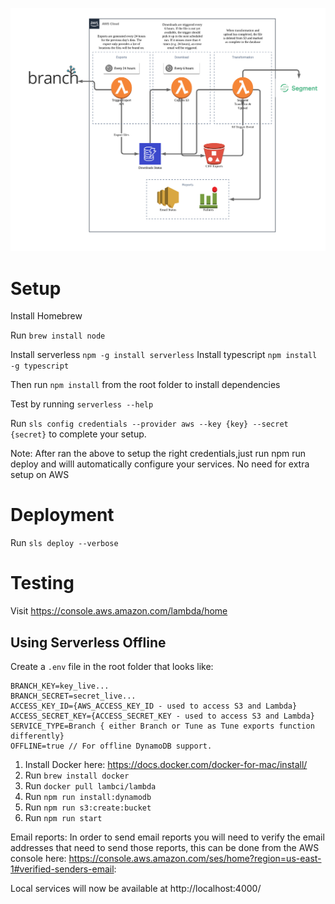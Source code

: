 ![Data Flow](docs/flow.png)

# Setup

Install Homebrew

Run `brew install node`

Install serverless `npm -g install serverless`
Install typescript `npm install -g typescript`

Then run `npm install` from the root folder to install dependencies

Test by running `serverless --help`

Run `sls config credentials --provider aws --key {key} --secret {secret}` to complete your setup.

Note: After ran the above to setup the right credentials,just run npm run deploy and willl automatically configure your services. No need for extra setup on AWS

# Deployment

Run `sls deploy --verbose`

# Testing

Visit https://console.aws.amazon.com/lambda/home

## Using Serverless Offline

Create a `.env` file in the root folder that looks like:

```
BRANCH_KEY=key_live...
BRANCH_SECRET=secret_live...
ACCESS_KEY_ID={AWS_ACCESS_KEY_ID - used to access S3 and Lambda}
ACCESS_SECRET_KEY={ACCESS_SECRET_KEY - used to access S3 and Lambda}
SERVICE_TYPE=Branch { either Branch or Tune as Tune exports function differently}
OFFLINE=true // For offline DynamoDB support.
```

1. Install Docker here: https://docs.docker.com/docker-for-mac/install/
2. Run `brew install docker`
3. Run `docker pull lambci/lambda`
4. Run `npm run install:dynamodb`
5. Run `npm run s3:create:bucket`
6. Run `npm run start`

Email reports:
In order to send email reports you will need to verify the email addresses that need to send those reports, this can be done from the AWS console here: https://console.aws.amazon.com/ses/home?region=us-east-1#verified-senders-email:

Local services will now be available at http://localhost:4000/
